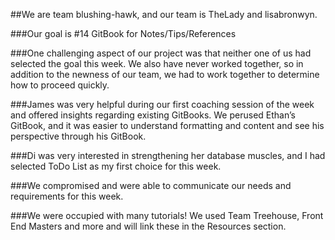 ##We are team blushing-hawk, and our team is TheLady and lisabronwyn.

###Our goal is #14 GitBook for Notes/Tips/References

###One challenging aspect of our project was that neither one of us had selected the goal this week. We also have never worked together, so in addition to the newness of our team, we had to work together to determine how to proceed quickly.

###James was very helpful during our first coaching session of the week and offered insights regarding existing GitBooks. We perused Ethan’s GitBook, and it was easier to understand formatting and content and see his perspective through his GitBook.

###Di was very interested in strengthening her database muscles, and I had selected ToDo List as my first choice for this week.

###We compromised and were able to communicate our needs and requirements for this week.

###We were occupied with many tutorials! We used Team Treehouse, Front End Masters and more and will link these in the Resources section.

